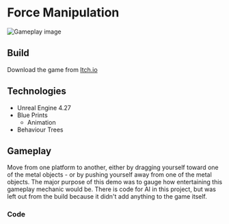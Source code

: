 # Force Manipulation
![Gameplay image](https://i.ibb.co/ZmZQQCH/Untitled.png)
 
## Build
Download the game from [Itch.io](https://articunatu.itch.io/force-manipulation)

## Technologies
* Unreal Engine 4.27
* Blue Prints
  - Animation
* Behaviour Trees

## Gameplay
Move from one platform to another, either by dragging yourself toward one of the metal objects - or by pushing yourself away from one of the metal objects.
The major purpose of this demo was to gauge how entertaining this gameplay mechanic would be. 
There is code for AI in this project, but was left out from the build because it didn't add anything to the game itself.

### Code
